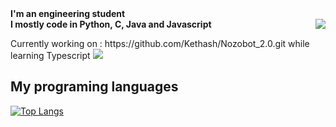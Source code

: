 <div align="left"> <b> I'm an engineering student </br>
I mostly code in Python, C, Java and Javascript</b>
<img align="right" src="https://github-readme-stats.vercel.app/api?username=Kethash&show_icons=true&theme=cobalt" /></div>


<p>
Currently working on : https://github.com/Kethash/Nozobot_2.0.git while learning Typescript

<a href="https://github.com/Kethash/Nozobot_2.0">
	<img src="https://github-readme-stats.vercel.app/api/pin/?username=Kethash&repo=Nozobot_2.0" />
</a>

</p>

## My programing languages

[![Top Langs](https://github-readme-stats.vercel.app/api/top-langs/?username=Kethash&layout=compact)](https://github.com/Kethash/github-readme-stats)
